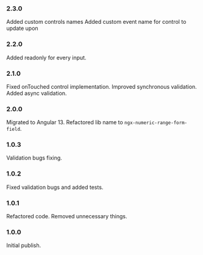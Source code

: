 ### 2.3.0

Added custom controls names
Added custom event name for control to update upon

### 2.2.0

Added readonly for every input.

### 2.1.0

Fixed onTouched control implementation.
Improved synchronous validation.
Added async validation.

### 2.0.0

Migrated to Angular 13.
Refactored lib name to `ngx-numeric-range-form-field`.

### 1.0.3

Validation bugs fixing.

### 1.0.2

Fixed validation bugs and added tests.

### 1.0.1

Refactored code. Removed unnecessary things.

### 1.0.0

Initial publish.
